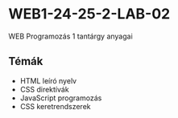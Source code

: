 # WEB1-24-25-2-LAB-02
WEB Programozás 1 tantárgy anyagai

## Témák
- HTML leíró nyelv
- CSS direktívák
- JavaScript programozás
- CSS keretrendszerek
